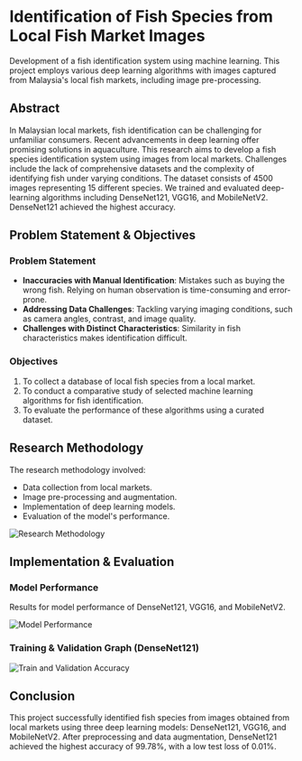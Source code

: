 # **Identification of Fish Species from Local Fish Market Images**

Development of a fish identification system using machine learning. This project employs various deep learning algorithms with images captured from Malaysia's local fish markets, including image pre-processing.

## **Abstract**

In Malaysian local markets, fish identification can be challenging for unfamiliar consumers. Recent advancements in deep learning offer promising solutions in aquaculture. This research aims to develop a fish species identification system using images from local markets. Challenges include the lack of comprehensive datasets and the complexity of identifying fish under varying conditions. The dataset consists of 4500 images representing 15 different species. We trained and evaluated deep-learning algorithms including DenseNet121, VGG16, and MobileNetV2. DenseNet121 achieved the highest accuracy.

## **Problem Statement & Objectives**

### Problem Statement
- **Inaccuracies with Manual Identification**: Mistakes such as buying the wrong fish. Relying on human observation is time-consuming and error-prone.
- **Addressing Data Challenges**: Tackling varying imaging conditions, such as camera angles, contrast, and image quality.
- **Challenges with Distinct Characteristics**: Similarity in fish characteristics makes identification difficult.

### Objectives
1. To collect a database of local fish species from a local market.
2. To conduct a comparative study of selected machine learning algorithms for fish identification.
3. To evaluate the performance of these algorithms using a curated dataset.

## **Research Methodology**

The research methodology involved:
- Data collection from local markets.
- Image pre-processing and augmentation.
- Implementation of deep learning models.
- Evaluation of the model's performance.

![Research Methodology](https://github.com/user-attachments/assets/2b39c268-bf50-4e9f-a324-47e99f563802)

## **Implementation & Evaluation**

### Model Performance

Results for model performance of DenseNet121, VGG16, and MobileNetV2.

![Model Performance](https://github.com/user-attachments/assets/ac864301-2427-453e-a96d-c84337af5558)

### Training & Validation Graph (DenseNet121)

![Train and Validation Accuracy](https://github.com/user-attachments/assets/7a903e09-bed0-473a-a76c-4795c78348a4)

## **Conclusion**

This project successfully identified fish species from images obtained from local markets using three deep learning models: DenseNet121, VGG16, and MobileNetV2. After preprocessing and data augmentation, DenseNet121 achieved the highest accuracy of 99.78%, with a low test loss of 0.01%.

